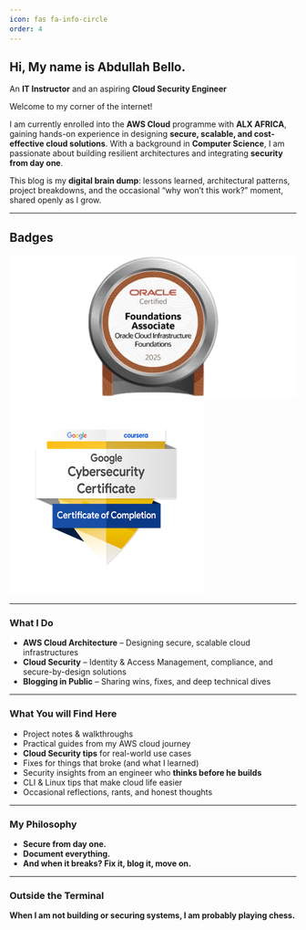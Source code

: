 ```yaml
---
icon: fas fa-info-circle
order: 4
---
```


## Hi, My name is Abdullah Bello.  
An **IT Instructor** and an aspiring **Cloud Security Engineer**  

Welcome to my corner of the internet!

I am currently enrolled into the **AWS Cloud** programme with **ALX AFRICA**, gaining hands-on experience in designing **secure, scalable, and cost-effective cloud solutions**. With a background in **Computer Science**, I am passionate about building resilient architectures and integrating **security from day one**.

This blog is my **digital brain dump**: lessons learned, architectural patterns, project breakdowns, and the occasional “why won’t this work?” moment, shared openly as I grow.

---

## Badges

![OCI Foundations Associate](/assets/img/OCI25FNDCFA.png)  
![Google Cybersecurity Professional Certificate V2](/assets/img/google-cybersec.png)

---

### What I Do

- **AWS Cloud Architecture** – Designing secure, scalable cloud infrastructures  
- **Cloud Security** – Identity & Access Management, compliance, and secure-by-design solutions  
- **Blogging in Public** – Sharing wins, fixes, and deep technical dives  

---

### What You will Find Here

- Project notes & walkthroughs  
- Practical guides from my AWS cloud journey  
- **Cloud Security tips** for real-world use cases  
- Fixes for things that broke (and what I learned)  
- Security insights from an engineer who **thinks before he builds**  
- CLI & Linux tips that make cloud life easier  
- Occasional reflections, rants, and honest thoughts  

---

### My Philosophy

- **Secure from day one.**  
- **Document everything.**  
- **And when it breaks? Fix it, blog it, move on.**

---

### Outside the Terminal


**When I am not building or securing systems, I am probably playing chess.**

